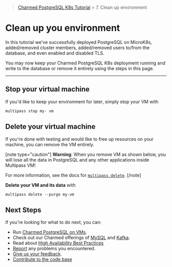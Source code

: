 > [Charmed PostgreSQL K8s Tutorial](/t/9296) >  7. Clean up environment

# Clean up you environment 

In this tutorial we've successfully deployed PostgreSQL on MicroK8s, added/removed cluster members, added/removed users to/from the database, and even enabled and disabled TLS. 

You may now keep your Charmed PostgreSQL K8s deployment running and write to the database or remove it entirely using the steps in this page. 

---

## Stop your virtual machine
If you'd like to keep your environment for later, simply stop your VM with
```shell
multipass stop my- vm
```

## Delete your virtual machine
If you're done with testing and would like to free up resources on your machine, you can remove the VM entirely.

[note type="caution"]
**Warning**: When you remove VM as shown below, you will lose all the data in PostgreSQL and any other applications inside Multipass VM! 

For more information, see the docs for [`multipass delete`](https://multipass.run/docs/delete-command).
[/note]

**Delete your VM and its data** with
```shell
multipass delete --purge my-vm
```

## Next Steps
If you're looking for what to do next, you can:
- Run [Charmed PostgreSQL on VMs](https://github.com/canonical/postgresql-operator).
- Check out our Charmed offerings of [MySQL](https://charmhub.io/mysql-k8s) and [Kafka](https://charmhub.io/kafka-k8s?channel=edge).
- Read about [High Availability Best Practices](https://canonical.com/blog/database-high-availability)
- [Report](https://github.com/canonical/postgresql-k8s-operator/issues) any problems you encountered.
- [Give us your feedback](https://chat.charmhub.io/charmhub/channels/data-platform).
- [Contribute to the code base](https://github.com/canonical/postgresql-k8s-operator)
